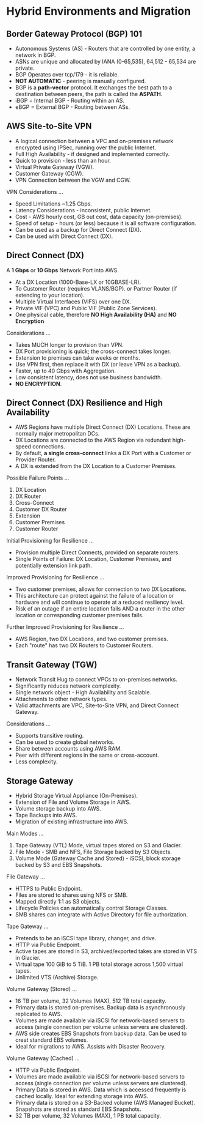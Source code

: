 # Hybrid Environments and Migration

## Border Gateway Protocol (BGP) 101

* Autonomous Systems (AS) - Routers that are controlled by one entity, a network in BGP.
* ASNs are unique and allocated by IANA (0-65,535), 64,512 - 65,534 are private.
* BGP Operates over tcp/179 - it is reliable.
* **NOT AUTOMATIC** - peering is manually configured.
* BGP is a **path-vector** protocol. It exchanges the best path to a destination between peers, the path is called the **ASPATH**.
* iBGP = Internal BGP - Routing within an AS.
* eBGP = External BGP - Routing between ASs.

## AWS Site-to-Site VPN

* A logical connection between a VPC and on-premises network encrypted using IPSec, running over the public Internet.
* Full High Availability - if designed and implemented correctly.
* Quick to provision - less than an hour.
* Virtual Private Gateway (VGW).
* Customer Gateway (CGW).
* VPN Connection between the VGW and CGW.

VPN Considerations ...

* Speed Limitations ~1.25 Gbps.
* Latency Considerations - inconsistent, public Internet.
* Cost - AWS hourly cost, GB out cost, data capacity (on-premises).
* Speed of setup - hours (or less) because it is all software configuration.
* Can be used as a backup for Direct Connect (DX).
* Can be used with Direct Connect (DX).

## Direct Connect (DX)

A **1 Gbps** or **10 Gbps** Network Port into AWS.

* At a DX Location (1000-Base-LX or 10GBASE-LR).
* To Customer Router (requires VLANS/BGP). or Partner Router (if extending to your location).
* Multiple Virtual Interfaces (VIFS) over one DX.
* Private VIF (VPC) and Public VIF (Public Zone Services).
* One physical cable, therefore **NO High Availability (HA)** and **NO Encryption**

Considerations ...

* Takes MUCH longer to provision than VPN.
* DX Port provisioning is quick; the cross-connect takes longer.
* Extension to premises can take weeks or months.
* Use VPN first, then replace it with DX (or leave VPN as a backup).
* Faster, up to 40 Gbps with Aggregation.
* Low consistent latency, does not use business bandwidth.
* **NO ENCRYPTION**.

## Direct Connect (DX) Resilience and High Availability

* AWS Regions have multiple Direct Connect (DX) Locations. These are normally major metropolitan DCs.
* DX Locations are connected to the AWS Region via redundant high-speed connections.
* By default, **a single cross-connect** links a DX Port with a Customer or Provider Router.
* A DX is extended from the DX Location to a Customer Premises.

Possible Failure Points ...

1. DX Location
2. DX Router
3. Cross-Connect
4. Customer DX Router
5. Extension
6. Customer Premises
7. Customer Router

Initial Provisioning for Resilience ...

* Provision multiple Direct Connects, provided on separate routers.
* Single Points of Failure: DX Location, Customer Premises, and potentially extension link path.

Improved Provisioning for Resilience ...

* Two customer premises, allows for connection to two DX Locations.
* This architecture can protect against the failure of a location or hardware and will continue to operate at a reduced resiliency level.
* Risk of an outage if an entire location fails AND a router in the other location or corresponding customer premises fails.

Further Improved Provisioning for Resilience ...

* AWS Region, two DX Locations, and two customer premises.
* Each "route" has two DX Routers to Customer Routers.

## Transit Gateway (TGW)

* Network Transit Hug to connect VPCs to on-premises networks.
* Significantly reduces network complexity.
* Single network object - High Availability and Scalable.
* Attachments to other network types.
* Valid attachments are VPC, Site-to-Site VPN, and Direct Connect Gateway.

Considerations ...

* Supports transitive routing.
* Can be used to create global networks.
* Share between accounts using AWS RAM.
* Peer with different regions in the same or cross-account.
* Less complexity.

## Storage Gateway

* Hybrid Storage Virtual Appliance (On-Premises).
* Extension of File and Volume Storage in AWS.
* Volume storage backup into AWS.
* Tape Backups into AWS.
* Migration of existing infrastructure into AWS.

Main Modes ...

1. Tape Gateway (VTL) Mode, virtual tapes stored on S3 and Glacier.
2. File Mode - SMB and NFS, File Storage backed by S3 Objects.
3. Volume Mode (Gateway Cache and Stored) - iSCSI, block storage backed by S3 and EBS Snapshots.

File Gateway ...

* HTTPS to Public Endpoint.
* Files are stored to shares using NFS or SMB.
* Mapped directly 1:1 as S3 objects.
* Lifecycle Policies can automatically control Storage Classes.
* SMB shares can integrate with Active Directory for file authorization.

Tape Gateway ...

* Pretends to be an iSCSI tape library, changer, and drive.
* HTTP via Public Endpoint.
* Active tapes are stored in S3, archived/exported takes are stored in VTS in Glacier.
* Virtual tape 100 GiB to 5 TiB. 1 PB total storage across 1,500 virtual tapes.
* Unlimited VTS (Archive) Storage.

Volume Gateway (Stored) ...

* 16 TB per volume, 32 Volumes (MAX), 512 TB total capacity.
* Primary data is stored on-premises. Backup data is asynchronously replicated to AWS.
* Volumes are made available via iSCSI for network-based servers to access (single connection per volume unless servers are clustered).
* AWS side creates EBS Snapshots from backup data. Can be used to creat standard EBS volumes.
* Ideal for migrations to AWS. Assists with Disaster Recovery.

Volume Gateway (Cached) ...

* HTTP via Public Endpoint.
* Volumes are made available via iSCSI for network-based servers to access (single connection per volume unless servers are clustered).
* Primary Data is stored in AWS. Data which is accessed frequently is cached locally. Ideal for extending storage into AWS.
* Primary data is stored on a S3-Backed volume (AWS Managed Bucket). Snapshots are stored as standard EBS Snapshots.
* 32 TB per volume, 32 Volumes (MAX), 1 PB total capacity.
